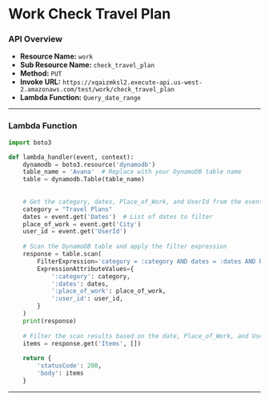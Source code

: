 # Work Check Travel Plan

### API Overview
- **Resource Name:** `work`
- **Sub Resource Name:** `check_travel_plan`
- **Method:** `PUT`
- **Invoke URL:** `https://xqaizmksl2.execute-api.us-west-2.amazonaws.com/test/work/check_travel_plan`
- **Lambda Function:** `Query_date_range`

---


### Lambda Function
```python
import boto3

def lambda_handler(event, context):
    dynamodb = boto3.resource('dynamodb')
    table_name = 'Avana'  # Replace with your DynamoDB table name
    table = dynamodb.Table(table_name)
    
    
    # Get the category, dates, Place_of_Work, and UserId from the event
    category = "Travel Plans"
    dates = event.get('Dates')  # List of dates to filter
    place_of_work = event.get('City')
    user_id = event.get('UserId')
    
    # Scan the DynamoDB table and apply the filter expression
    response = table.scan(
        FilterExpression='category = :category AND dates = :dates AND Place_of_Work = :place_of_work AND UserId = :user_id',
        ExpressionAttributeValues={
            ':category': category,
            ':dates': dates,
            ':place_of_work': place_of_work,
            ':user_id': user_id,
        }
    )
    print(response)
    
    # Filter the scan results based on the date, Place_of_Work, and UserId attributes
    items = response.get('Items', [])
    
    return {
        'statusCode': 200,
        'body': items
    }

```

---

